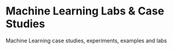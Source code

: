 # Machine Learning Labs & Case Studies
Machine Learning case studies, experiments, examples and labs
